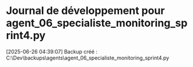 # Journal de développement pour agent_06_specialiste_monitoring_sprint4.py

[2025-06-26 04:39:07] Backup créé : C:\Dev\backups\agents\agent_06_specialiste_monitoring_sprint4.py
